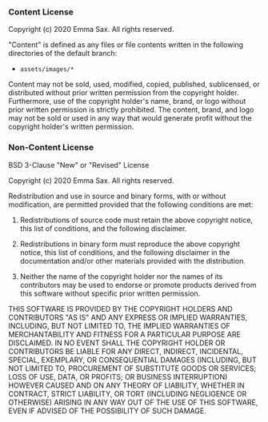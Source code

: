 ### Content License

Copyright (c) 2020 Emma Sax.
All rights reserved.

"Content" is defined as any files or file contents written in the following directories
of the default branch:

* `assets/images/*`

Content may not be sold, used, modified, copied, published, sublicensed, or
distributed without prior written permission from the copyright holder. Furthermore,
use of the copyright holder's name, brand, or logo without prior written
permission is strictly prohibited. The content, brand, and logo may not be sold
or used in any way that would generate profit without the copyright holder's
written permission.

### Non-Content License

BSD 3-Clause "New" or "Revised" License

Copyright (c) 2020 Emma Sax.
All rights reserved.

Redistribution and use in source and binary forms, with or without
modification, are permitted provided that the following conditions are met:

1. Redistributions of source code must retain the above copyright notice, this
   list of conditions, and the following disclaimer.

2. Redistributions in binary form must reproduce the above copyright notice,
   this list of conditions, and the following disclaimer in the documentation
   and/or other materials provided with the distribution.

3. Neither the name of the copyright holder nor the names of its
   contributors may be used to endorse or promote products derived from
   this software without specific prior written permission.

THIS SOFTWARE IS PROVIDED BY THE COPYRIGHT HOLDERS AND CONTRIBUTORS "AS IS"
AND ANY EXPRESS OR IMPLIED WARRANTIES, INCLUDING, BUT NOT LIMITED TO, THE
IMPLIED WARRANTIES OF MERCHANTABILITY AND FITNESS FOR A PARTICULAR PURPOSE ARE
DISCLAIMED. IN NO EVENT SHALL THE COPYRIGHT HOLDER OR CONTRIBUTORS BE LIABLE
FOR ANY DIRECT, INDIRECT, INCIDENTAL, SPECIAL, EXEMPLARY, OR CONSEQUENTIAL
DAMAGES (INCLUDING, BUT NOT LIMITED TO, PROCUREMENT OF SUBSTITUTE GOODS OR
SERVICES; LOSS OF USE, DATA, OR PROFITS; OR BUSINESS INTERRUPTION) HOWEVER
CAUSED AND ON ANY THEORY OF LIABILITY, WHETHER IN CONTRACT, STRICT LIABILITY,
OR TORT (INCLUDING NEGLIGENCE OR OTHERWISE) ARISING IN ANY WAY OUT OF THE USE
OF THIS SOFTWARE, EVEN IF ADVISED OF THE POSSIBILITY OF SUCH DAMAGE.
